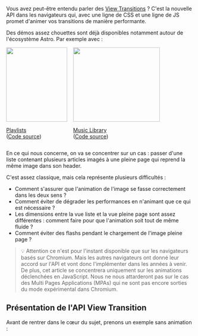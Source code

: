 Vous avez peut-être entendu parler des [View Transitions](https://developer.chrome.com/docs/web-platform/view-transitions?hl=en) ? C'est la nouvelle API dans les navigateurs qui, avec une ligne de CSS et une ligne de JS promet d'animer vos transitions de manière performante.

Des démos assez chouettes sont déjà disponibles notamment autour de l'écosystème Astro. Par exemple avec :

<ul style="display: flex;padding: 0;gap: 1rem;">
<li style="min-width: 150px; margin: 0;list-style: none;">
<a href="https://live-transitions.pages.dev/" rel="nofollow"><img src="/images/posts/view-transitions/playlist.jpg" width="164" height="200" style="display: block;margin-left: 0;min-height: 200px;object-fit:cover" /></a>
<p><a href="https://live-transitions.pages.dev/" rel="nofollow">Playlists</a><br>(<a href="https://github.com/Charca/view-transitions-live" rel="nofollow">Code&nbsp;source</a>)</p>
</li>
<li style="min-width: 150px; margin: 0;list-style: none;">
<a href="https://astro-records.pages.dev/album/2177412" rel="nofollow"><img src="/images/posts/view-transitions/music-library.jpg" width="233" height="200" style="min-height: 200px;object-fit:cover;object-position:center right;"/></a>
<p><a href="https://astro-records.pages.dev/" rel="nofollow">Music Library</a><br>(<a href="https://github.com/Charca/astro-records" rel="nofollow">Code&nbsp;source</a>)</p>
</li>
</ul>

En ce qui nous concerne, on va se concentrer sur un cas : passer d'une liste contenant plusieurs articles imagés à une pleine page qui reprend la même image dans son header.

C'est assez classique, mais cela représente plusieurs difficultés :

- Comment s'assurer que l'animation de l'image se fasse correctement dans les deux sens ?
- Comment éviter de dégrader les performances en n'animant que ce qui est nécessaire ?
- Les dimensions entre la vue liste et la vue pleine page sont assez différentes : comment faire pour que l'animation soit tout de même fluide ?
- Comment éviter des flashs pendant le chargement de l'image pleine page ?

> 💡 Attention ce n'est pour l'instant disponible que sur les navigateurs basés sur Chromium. Mais les autres navigateurs ont donné leur accord sur l'API et vont donc l'implémenter dans les années à venir. De plus, cet article se concentrera uniquement sur les animations déclenchées en JavaScript. Nous ne nous attarderont pas sur le cas des Multi Pages Applications (MPAs) qui ne sont pas encore sorties du mode expérimental dans Chromium.

## Présentation de l'API View Transition

Avant de rentrer dans le cœur du sujet, prenons un exemple sans animation :
